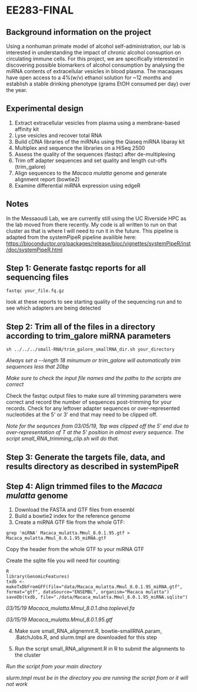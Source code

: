 # EE283-FINAL

## Background information on the project
Using a nonhuman primate model of alcohol self-administration, our lab is interested in understanding the impact of chronic alcohol consuption on circulating immune cells. For this project, we are specifically interested in discovering possible biomarkers of alcohol consumption by analysing the miRNA contents of extracellular vesicles in blood plasma. The macaques have open access to a 4%(w/v) ethanol solution for ~12 months and establish a stable drinking phenotype (grams EtOH consumed per day) over the year. 

## Experimental design
1) Extract extracellular vesicles from plasma using a membrane-based affinity kit
2) Lyse vesicles and recover total RNA
3) Build cDNA libraries of the miRNAs using the Qiaseq miRNA libaray kit
4) Multiplex and sequence the libraries on a HiSeq 2500
5) Assess the quality of the sequences (fastqc) after de-multiplexing
6) Trim off adapter sequences and set quality and length cut-offs (trim_galore)
7) Align sequences to the _Macaca mulatta_ genome and generate alignment report (bowtie2)
8) Examine differential miRNA expression using edgeR

## Notes
In the Messaoudi Lab, we are currently still using the UC Riverside HPC as the lab moved from there recently. My code is all written to run on that cluster as that is where I will need to run it in the future. This pipeline is adapted from the systemPipeR pipeline availible here: https://bioconductor.org/packages/release/bioc/vignettes/systemPipeR/inst/doc/systemPipeR.html

## Step 1: Generate fastqc reports for all sequencing files

```
fastqc your_file.fq.gz

```
look at these reports to see starting quality of the sequencing run and to see which adapters are being detected

## Step 2: Trim all of the files in a directory according to trim_galore miRNA parameters

```
sh ../../../small-RNA/trim_galore_smallRNA_dir.sh your_directory

```
_Always set a --length 18 minumum or trim_galore will automatically trim sequences less that 20bp_

_Make sure to check the input file names and the paths to the scripts are correct_

Check the fastqc output files to make sure all trimming parameters were correct and record the number of sequences post-trimming for your records. Check for any leftover adapter sequences or over-represented nucleotides at the 5' or 3' end that may need to be clipped off.

*Note for the sequnces from 03/05/19, 1bp was clipped off the 5' end due to over-representation of T at the 5' position in almost every sequence. The script small_RNA_trimming_clip.sh will do that.*

## Step 3: Generate the targets file, data, and results directory as described in systemPipeR

## Step 4: Align trimmed files to the _Macaca mulatta_ genome
1) Download the FASTA and GTF files from ensembl
2) Build a bowtie2 index for the reference genome
3) Create a miRNA GTF file from the whole GTF:

```
grep 'miRNA' Macaca_mulatta.Mmul_8.0.1.95.gtf > Macaca_mulatta.Mmul_8.0.1.95_miRNA.gtf

```
Copy the header from the whole GTF to your miRNA GTF

Create the sqlite file you will need for counting:

```
R
library(GenomicFeatures)
txdb <- makeTxDbFromGFF(file="data/Macaca_mulatta.Mmul_8.0.1.95_miRNA.gtf", format="gtf", dataSource="ENSEMBL", organism="Macaca mulatta")
saveDb(txdb, file="./data/Macaca_mulatta.Mmul_8.0.1.95_miRNA.sqlite")

```

*03/15/19 Macaca_mulatta.Mmul_8.0.1.dna.toplevel.fa*

*03/15/19 Macaca_mulatta.Mmul_8.0.1.95.gtf*

4) Make sure small_RNA_alignemnt.R, bowtie-smallRNA.param, .BatchJobs.R, and slurm.tmpl are downloaded for this step

5) Run the script small_RNA_alignment.R in R to submit the alignments to the cluster
  
 _Run the script from your main directory_
 
 _slurm.tmpl must be in the directory you are running the script from or it will not work_


